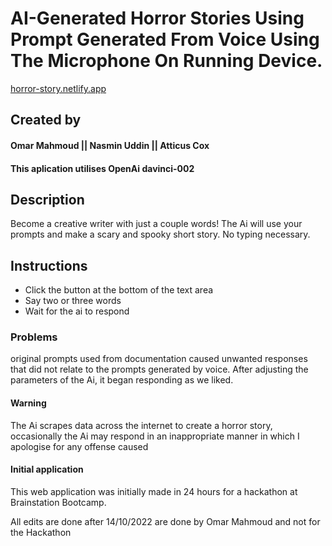 # AI-Generated Horror Stories Using Prompt Generated From Voice Using The Microphone On Running Device.
[horror-story.netlify.app
](https://horror-story.netlify.app/)
## Created by 
#### Omar Mahmoud || Nasmin Uddin || Atticus Cox

#### This aplication utilises OpenAi davinci-002

## Description
Become a creative writer with just a couple words! The Ai will use your prompts and make a scary and
spooky short story. No typing necessary.

## Instructions
- Click the button at the bottom of the text area
- Say two or three words
- Wait for the ai to respond

### Problems 
original prompts used from documentation caused unwanted responses that did not relate to the
prompts generated by voice. After adjusting the parameters of the Ai, it began responding as we liked.

#### Warning
The Ai scrapes data across the internet to create a horror story, occasionally the 
Ai may respond in an inappropriate manner in which I apologise for any offense caused 

#### Initial application
This web application was initially made in 24 hours for a hackathon at Brainstation Bootcamp. 

All edits are done after 14/10/2022 are done by Omar Mahmoud and not for the Hackathon
